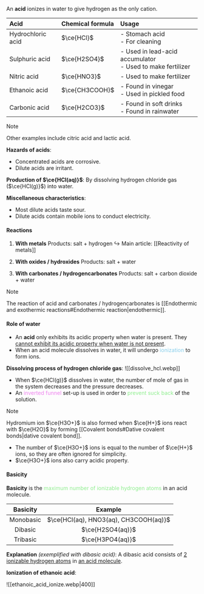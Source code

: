 An **acid** ionizes in water to give hydrogen as the only cation.

| Acid | Chemical formula | Usage |
| :--- | :--- | :--- |
| Hydrochloric acid | $\ce{HCl}$ | - Stomach acid<br>- For cleaning |
| Sulphuric acid | $\ce{H2SO4}$ | - Used in lead-acid accumulator<br>- Used to make fertilizer |
| Nitric acid | $\ce{HNO3}$ | - Used to make fertilizer |
| Ethanoic acid | $\ce{CH3COOH}$ | - Found in vinegar<br>- Used in pickled food |
| Carbonic acid | $\ce{H2CO3}$ | - Found in soft drinks<br>- Found in rainwater |
> [!note]
> Other examples include citric acid and lactic acid.

**Hazards of acids**:
- Concentrated acids are corrosive.
- Dilute acids are irritant.

**Production of $\ce{HCl(aq)}$**:
By dissolving hydrogen chloride gas ($\ce{HCl(g)}$) into water.

**Miscellaneous characteristics**:
- Most dilute acids taste sour.
- Dilute acids contain mobile ions to conduct electricity.

#### Reactions
1. **With metals**
   Products: salt + hydrogen
   ↪️ Main article: [[Reactivity of metals]]

2. **With oxides / hydroxides**
   Products: salt + water

3. **With carbonates / hydrogencarbonates**
   Products: salt + carbon dioxide + water

> [!note]
> The reaction of acid and carbonates / hydrogencarbonates is [[Endothermic and exothermic reactions#Endothermic reaction|endothermic]].

#### Role of water
- An **acid** only exhibits its acidic property when water is present.
  They <u>cannot exhibit its acidic property when water is not present</u>.
- When an acid molecule dissolves in water, it will undergo <span style="color: skyblue">ionization</span> to form ions.

**Dissolving process of hydrogen chloride gas**:
![[dissolve_hcl.webp]]
- When $\ce{HCl(g)}$ dissolves in water, the number of mole of gas in the system decreases and the pressure decreases.
- An <span style="color: violet">inverted funnel</span> set-up is used in order to <span style="color: lightgreen">prevent suck back</span> of the solution.

> [!note]
> Hydromium ion $\ce{H3O+}$ is also formed when $\ce{H+}$ ions react with $\ce{H2O}$ by forming [[Covalent bonds#Dative covalent bonds|dative covalent bond]].
> - The number of $\ce{H3O+}$ ions is equal to the number of $\ce{H+}$ ions, so they are often ignored for simplicity.
> - $\ce{H3O+}$ ions also carry acidic property.

#### Basicity
**Basicity** is the <span style="color: lightgreen">maximum number of ionizable hydrogen atoms</span> in an acid molecule.

| Basicity | Example |
| :--: | :--: |
| Monobasic | $\ce{HCl(aq), HNO3(aq), CH3COOH(aq)}$ |
| Dibasic | $\ce{H2SO4(aq)}$ |
| Tribasic | $\ce{H3PO4(aq)}$ |

**Explanation** *(exemplified with dibasic acid)*:
A dibasic acid consists of <u>2 ionizable hydrogen atoms</u> in <u>an acid molecule</u>.

**Ionization of ethanoic acid**:

![[ethanoic_acid_ionize.webp|400]]

